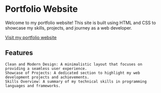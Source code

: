 # Portfolio Website
Welcome to my portfolio website! This site is built using HTML and CSS to showcase my skills, projects, and journey as a web developer.


[Visit my portfolio website](https://pariharx7.github.io/portfolio/)


## Features
```
Clean and Modern Design: A minimalistic layout that focuses on providing a seamless user experience.
Showcase of Projects: A dedicated section to highlight my web development projects and achievements.
Skills Overview: A summary of my technical skills in programming languages and frameworks.
```
